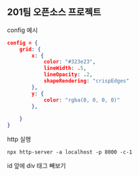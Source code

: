 ## 201팀 오픈소스 프로젝트 

config 예시

```json
config = {
	grid: {
		x: {
			color: "#323e23",
			lineWidth: .5,
			lineOpacity: .2,
			shapeRendering: "crispEdges"
		},
		y: {
			color: "rgba(0, 0, 0, 0)"
		},
		
	}
}
```

http 실행

```
npx http-server -a localhost -p 8000 -c-1
```

id 앞에 div 태그 빼보기
